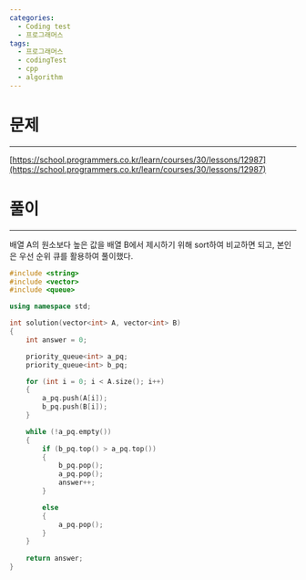 ```yaml
---
categories:
  - Coding test
  - 프로그래머스
tags:
  - 프로그래머스
  - codingTest
  - cpp
  - algorithm
---
```

# 문제
___

[https://school.programmers.co.kr/learn/courses/30/lessons/12987](https://school.programmers.co.kr/learn/courses/30/lessons/12987)

# 풀이
___

배열 A의 원소보다 높은 값을 배열 B에서 제시하기 위해 sort하여 비교하면 되고, 본인은 우선 순위 큐를 활용하여 풀이했다.

```c++
#include <string>
#include <vector>
#include <queue>

using namespace std;

int solution(vector<int> A, vector<int> B) 
{
    int answer = 0;

    priority_queue<int> a_pq;
    priority_queue<int> b_pq;

    for (int i = 0; i < A.size(); i++)
    {
        a_pq.push(A[i]);
        b_pq.push(B[i]);
    }

    while (!a_pq.empty())
    {
        if (b_pq.top() > a_pq.top())
        {
            b_pq.pop();
            a_pq.pop();
            answer++;
        }

        else
        {
            a_pq.pop();
        }
    }
    
    return answer;
}

```